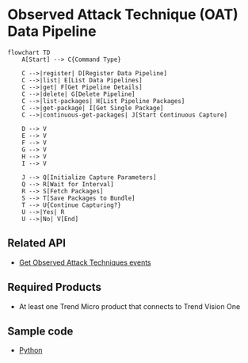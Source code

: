 
# Observed Attack Technique (OAT) Data Pipeline
```mermaid
flowchart TD
    A[Start] --> C{Command Type}
    
    C -->|register| D[Register Data Pipeline]
    C -->|list| E[List Data Pipelines]
    C -->|get| F[Get Pipeline Details]
    C -->|delete| G[Delete Pipeline]
    C -->|list-packages| H[List Pipeline Packages]
    C -->|get-package| I[Get Single Package]
    C -->|continuous-get-packages| J[Start Continuous Capture]
    
    D --> V
    E --> V
    F --> V
    G --> V
    H --> V
    I --> V
    
    J --> Q[Initialize Capture Parameters]
    Q --> R[Wait for Interval]
    R --> S[Fetch Packages]
    S --> T[Save Packages to Bundle]
    T --> U{Continue Capturing?}
    U -->|Yes| R
    U -->|No| V[End]
```

## Related API 
- [Get Observed Attack Techniques events](https://automation.trendmicro.com/xdr/api-v3#tag/Observed-Attack-Techniques/paths/~1v3.0~1oat~1detections/get)

## Required Products
- At least one Trend Micro product that connects to Trend Vision One


## Sample code
- [Python](python/)
